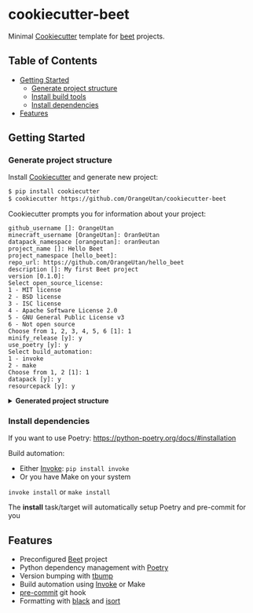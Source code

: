 # cookiecutter-beet

Minimal [Cookiecutter](https://github.com/cookiecutter/cookiecutter) template for [beet](https://github.com/mcbeet/beet) projects.

## Table of Contents
- [Getting Started](#Getting-Started)
    - [Generate project structure](#Generate-project-structure)
    - [Install build tools](#Install-build-tools)
    - [Install dependencies](#Install-dependencies)
- [Features](#Features)

## Getting Started
### Generate project structure
Install [Cookiecutter](https://github.com/cookiecutter/cookiecutter) and generate new project:
```bash
$ pip install cookiecutter
$ cookiecutter https://github.com/OrangeUtan/cookiecutter-beet
```

Cookiecutter prompts you for information about your project:
```
github_username []: OrangeUtan
minecraft_username [OrangeUtan]: Oran9eUtan
datapack_namespace [orangeutan]: oran9eutan
project_name []: Hello Beet
project_namespace [hello_beet]:
repo_url: https://github.com/OrangeUtan/hello_beet
description []: My first Beet project
version [0.1.0]:
Select open_source_license:
1 - MIT license
2 - BSD license
3 - ISC license
4 - Apache Software License 2.0
5 - GNU General Public License v3
6 - Not open source
Choose from 1, 2, 3, 4, 5, 6 [1]: 1
minify_release [y]: y
use_poetry [y]: y
Select build_automation:
1 - invoke
2 - make
Choose from 1, 2 [1]: 1
datapack [y]: y
resourcepack [y]: y
```

<details>
    <summary><b>Generated project structure</b></summary>

    hello_beet
    ├── datapack
    |   └── data
    |       ├── global
    |       |   └── advancements
    |       |       ├── oran9eutan.json
    |       |       └── root.json
    |       ├── minecraft
    |       |   └── tags
    |       |       └── functions
    |       |           └── load.json
    |       └── oran9eutan
    |           ├── advancements
    |           |   └── hello_beet
    |           |       └── root.json
    |           └── functions
    |               └── hello_beet
    |                   ├── load.mcfunction
    |                   ├── install.mcfunction
    |                   └── uninstall.mcfunction
    |
    ├── resourcepack
    |   ├── assets
    |   |   └── .mcassetsroot
    |   └── pack.png
    ├── beet-release.json
    ├── beet.json
    ├── LINCENSE
    ├── pyproject.toml
    ├── README.md
    ├── tasks.py
    └── tbump.toml
</details>

### Install dependencies
If you want to use Poetry: https://python-poetry.org/docs/#installation

Build automation:
- Either [Invoke](http://www.pyinvoke.org/): `pip install invoke`<br>
- Or you have Make on your system

```invoke install``` or ```make install```


The **install** task/target will automatically setup Poetry and pre-commit for you

## Features
- Preconfigured [Beet](https://github.com/mcbeet/beet) project
- Python dependency management with [Poetry](https://python-poetry.org/)
- Version bumping with [tbump](https://github.com/TankerHQ/tbump)
- Build automation using [Invoke](http://www.pyinvoke.org/) or Make
- [pre-commit](https://pre-commit.com/) git hook
- Formatting with [black](https://github.com/psf/black) and [isort](https://github.com/PyCQA/isort)